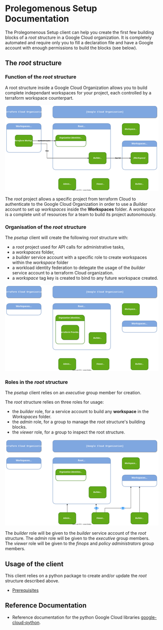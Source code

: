 # Prolegomenous Setup Documentation

The Prolegomenous Setup client can help you create the first few building
blocks of a *root* structure in a Google Cloud organization. It is completely
automated and require only you to fill a declaration file and have a Google
account with enough permissions to build the blocks (see below).

## The *root* structure

### Function of the *root* structure

A root structure inside a Google Cloud Organization allows you to build
complete independant workspaces for your project, each controlled by a
terraform workspace counterpart.

![Function of the Root Strucure](img/root-functional.svg "Function of the Root Structure")

The *root* project allows a specific project from terraform Cloud to authenticate to the Google Cloud Organization in order to use a *Builder* account to set up *workspaces* inside the **Workspaces** folder.
A *workspace* is a complete unit of resources for a team to build its project autonomously.

### Organisation of the *root* structure

The *psetup* client will create the following *root* structure with:

- a *root* project used for API calls for administrative tasks,
- a *workspaces* folder,
- a *builder* service account with a specific role to create workspaces within
the *workspace* folder
- a workload identity federation to delegate the usage of the *builder* service
account to a terraform Cloud organization.
- a *workspace* tag key is created to bind to any future workspace created.

![Organization of the Root Strucure](img/root-organization.svg "Organization of the Root Structure")

### Roles in the *root* structure

The *psetup* client relies on an *executive* group member for creation.

The *root* structure relies on three roles for usage:

- the *builder* role, for a service account to build any **workspace** in the *Workspaces* folder.
- the *admin* role, for a group to manage the *root* structure's building blocks.
- the *viewer* role, for a group to inspect the root structure.

![Roles in the Root Strucure](img/root-roles.svg "Roles in the Root Structure")

The *builder* role will be given to the *builder* service account of the *root* structure.
The *admin* role will be given to the *executive* group members.
The *viewer* role will be given to the *finops* and *policy administrators* group members.

## Usage of the client

This client relies on a python package to create and/or update
the *root* structure described above.

- [Prerequisites](prerequisites.md)

## Reference Documentation

- Reference documentation for the python Google Cloud libraries [google-cloud-python](https://github.com/googleapis/google-cloud-python/blob/main/README.rst).
